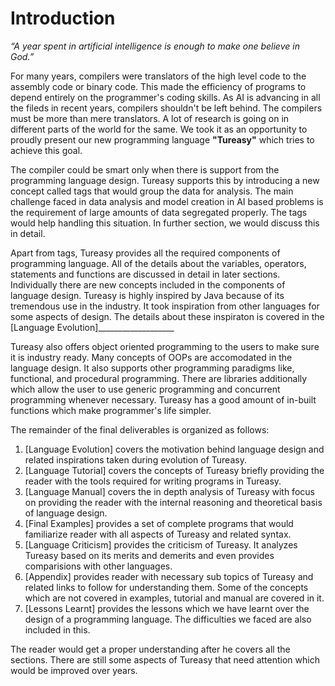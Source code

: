# Introduction

*“A year spent in artificial intelligence is enough to make one believe in God.”*

For many years, compilers were translators of the high level code to the assembly code or binary code. This made the efficiency of programs to depend entirely on the programmer's coding skills. As AI is advancing in all the fileds in recent years, compilers shouldn't be left behind. The compilers must be more than mere translators. A lot of research is going on in different parts of the world for the same. We took it as an opportunity to proudly present our new programming language **"Tureasy"** which tries to achieve this goal.

The compiler could be smart only when there is support from the programming language design. Tureasy supports this by introducing a new concept called tags that would group the data for analysis. The main challenge faced in data analysis and model creation in AI based problems is the requirement of large amounts of data segregated properly. The tags would help handling this situation. In further section, we would discuss this in detail.

Apart from tags, Tureasy provides all the required components of programming language. All of the details about the variables, operators, statements and functions
are discussed in detail in later sections. Individually there are new concepts included in the components of language design. Tureasy is highly inspired by Java because of its tremendous use in the industry. It took inspiration from other languages for some aspects of design. The details about these inspiraton is covered in the [Language Evolution]___________________

Tureasy also offers object oriented programming to the users to make sure it is industry ready. Many concepts of OOPs are accomodated in the language design. It also supports other programming paradigms like, functional, and procedural programming. There are libraries additionally which allow the user to use generic programming and concurrent programming whenever necessary. Tureasy has a good amount of in-built functions which make programmer's life simpler. 
 
The remainder of the final deliverables is organized as follows:
1. [Language Evolution] covers the motivation behind language design and related inspirations taken during evolution of Tureasy.
2. [Language Tutorial] covers the concepts of Tureasy briefly providing the reader with the tools required for writing programs in Tureasy.
3. [Language Manual] covers the in depth analysis of Tureasy with focus on providing the reader with the internal reasoning and theoretical basis of language design.
4. [Final Examples] provides a set of complete programs that would familiarize reader with all aspects of Tureasy and related syntax.
5. [Language Criticism] provides the criticism of Tureasy. It analyzes Tureasy based on its merits and demerits and even provides comparisions with other languages.
6. [Appendix] provides reader with necessary sub topics of Tureasy and related links to follow for understanding them. Some of the concepts which are not covered in examples, tutorial and manual are covered in it.
7. [Lessons Learnt] provides the lessons which we have learnt over the design of a programming language. The difficulties we faced are also included in this.

The reader would get a proper understanding after he covers all the sections. There are still some aspects of Tureasy that need attention which would be improved over years.
